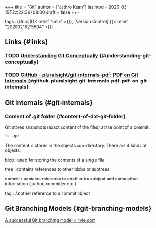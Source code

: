 +++
title = "Git"
author = ["Jethro Kuan"]
lastmod = 2020-02-15T22:22:36+08:00
draft = false
+++

tags
: [Unix]({{< relref "unix" >}}), [Version Control]({{< relref "20200215215504" >}})


## Links {#links}


### <span class="org-todo todo TODO">TODO</span> [Understanding Git Conceptually](https://www.sbf5.com/~cduan/technical/git/) {#understanding-git-conceptually}


### <span class="org-todo todo TODO">TODO</span> [GitHub - pluralsight/git-internals-pdf: PDF on Git Internals](https://github.com/pluralsight/git-internals-pdf) {#github-pluralsight-git-internals-pdf-pdf-on-git-internals}


## Git Internals {#git-internals}


### Content of .git folder {#content-of-dot-git-folder}

Git stores snapshots (exact content of the files) at the point of a commit.

```sh
ls .git
```

The content is stored in the objects sub-directory. There are 4 kinds
of objects:

blob
: used for storing the contents of a single file

tree
: contains references to other blobs or subtrees

commit
: contains reference to another tree object and some other
    information (author, committer etc.)

tag
: Another reference to a commit object


## Git Branching Models {#git-branching-models}

[A successful Git branching model » nvie.com](https://nvie.com/posts/a-successful-git-branching-model/)
